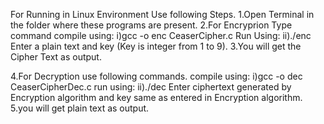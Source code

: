 For Running in Linux Environment Use following Steps.
1.Open Terminal in the folder where these programs are present.
2.For Encryprion Type command 
  compile using:        i)gcc -o enc CeaserCipher.c
  Run Using:            ii)./enc
    Enter a plain text and key (Key is integer from 1 to 9).
3.You will get the Cipher Text as output.

4.For Decryption use following commands.
  compile using:        i)gcc -o dec CeaserCipherDec.c
  run using:            ii)./dec
    Enter ciphertext generated by Encryption algorithm and key same as entered in Encryption algorithm.
5.you will get plain text as output.
